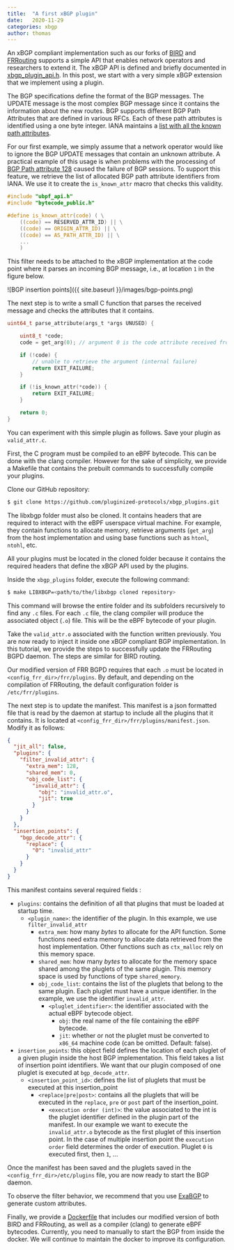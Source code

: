 ```yaml
---
title:  "A first xBGP plugin"
date:   2020-11-29
categories: xbgp
author: thomas
---
```



An xBGP compliant implementation such as our forks of [BIRD](https://github.com/pluginized-protocols/xbgp_bird) and [FRRouting](https://github.com/pluginized-protocols/xbgp_frr) supports a simple API that enables network operators and researchers to extend it. The xBGP API is defined and briefly documented in [xbgp_plugin_api.h](https://github.com/pluginized-protocols/xbgp_plugins/blob/master/xbgp_compliant_api/xbgp_plugin_api.h). In this post, we start with a very simple xBGP extension that we implement using a plugin.

The BGP specifications define the format of the BGP messages. The UPDATE message is the most complex BGP message since it contains the information about the new routes. BGP supports different BGP Path Attributes that are defined in various RFCs. Each of these path attributes is identified using a one byte integer. IANA maintains a [list with all the known path attributes](https://www.iana.org/assignments/bgp-parameters/bgp-parameters.xhtml#bgp-parameters-2).

For our first example, we simply assume that a network operator would like to ignore the BGP UPDATE messages that contain an unknown attribute. A practical example of this usage is when problems with the processing of [BGP Path attribute 128](https://kb.juniper.net/InfoCenter/index?page=content&id=JSA10491) caused the failure of BGP sessions. To support this feature, we retrieve the list of allocated BGP path attribute identifiers from IANA. We use it to create the `is_known_attr` macro that checks this validity.

```c
#include "ubpf_api.h"
#include "bytecode_public.h"

#define is_known_attr(code) ( \
    ((code) == RESERVED_ATTR_ID) || \
    ((code) == ORIGIN_ATTR_ID) || \
    ((code) == AS_PATH_ATTR_ID) || \
    ...
    )
```

This filter needs to be attached to the xBGP implementation at the code point where it parses an incoming BGP message, i.e., at location `1` in the figure below.

![BGP insertion points]({{ site.baseurl }}/images/bgp-points.png)

The next step is to write a small C function that parses the received message and checks the attributes that it contains.

```c
uint64_t parse_attribute(args_t *args UNUSED) {

    uint8_t *code;
    code = get_arg(0); // argument 0 is the code attribute received from the neighbor.

    if (!code) {
        // unable to retrieve the argument (internal failure)
        return EXIT_FAILURE;
    }

    if (!is_known_attr(*code)) {
        return EXIT_FAILURE;
    }

    return 0;
}
```

You can experiment with this simple plugin as follows. Save your plugin as `valid_attr.c`.

First, the C program must be compiled to an eBPF bytecode. This can be done with the clang compiler.
However for the sake of simplicity, we provide a Makefile that contains the prebuilt commands to
successfully compile your plugins.

Clone our GitHub repository:

```bash
$ git clone https://github.com/pluginized-protocols/xbgp_plugins.git
```

The libxbgp folder must also be cloned. It contains headers that are required to interact with the eBPF userspace virtual
machine. For example, they contain functions to allocate memory, retrieve arguments (`get_arg`) from the host implementation and using
base functions such as `htonl`, `ntohl`, etc.

All your plugins must be located in the cloned folder because it contains the required headers that define the xBGP API used by the plugins.

Inside the `xbgp_plugins` folder, execute the following command:

```bash
$ make LIBXBGP=<path/to/the/libxbgp cloned repository>
```

This command will browse the entire folder and its subfolders recursively to find any `.c` files. For each `.c` file, the clang compiler will produce the associated object (`.o`) file. This will be the eBPF bytecode of your plugin.

Take the `valid_attr.o` associated with the function written previously. You are now ready to inject it inside one xBGP compliant
BGP implementation. In this tutorial, we provide the steps to successfully update the FRRouting BGPD daemon. The steps are similar for BIRD routing.

Our modified version of FRR BGPD requires that each `.o` must be located in `<config_frr_dir>/frr/plugins`. By default, and
depending on the compilation of FRRouting, the default configuration folder is  `/etc/frr/plugins`.

The next step is to update the manifest. This manifest is a json formatted file that is read by the daemon
at startup to include all the plugins that it contains. It is located at
`<config_frr_dir>/frr/plugins/manifest.json`. Modify it as follows: 

```json
{
  "jit_all": false,
  "plugins": {
    "filter_invalid_attr": {
      "extra_mem": 128,
      "shared_mem": 0,
      "obj_code_list": {
        "invalid_attr": {
          "obj": "invalid_attr.o",
          "jit": true
        }
      }
    }
  },
  "insertion_points": {
    "bgp_decode_attr": {
      "replace": {
        "0": "invalid_attr"
      }
    }
  }
}
```

This manifest contains several required fields :

* `plugins`: contains the definition of all that plugins that must be loaded at startup time.
    * `<plugin_name>`: the identifier of the plugin. In this example, we use `filter_invalid_attr`
        * `extra_mem`: how many _*bytes*_ to allocate for the API function. Some functions need extra memory to allocate
                       data retrieved from the host implementation. Other functions such as `ctx_malloc` rely on this
                       memory space.
        * `shared_mem`: how many _*bytes*_ to allocate for the memory space shared among the pluglets of the same plugin.
                        This memory space is used by functions of type `shared_memory`.
        * `obj_code_list`: contains the list of the pluglets that belong to the same plugin. Each pluglet must have a unique
                           identifier. In the example, we use the identifier `invalid_attr`.
            * `<pluglet_identifier>`: the identifier associated with the actual eBPF bytecode object.
                * `obj`: the real name of the file containing the eBPF bytecode.
                * `jit`: whether or not the pluglet must be converted to `x86_64` machine code (can be omitted. Default: false).
* `insertion_points`: this object field defines the location of each pluglet of a given plugin inside the host BGP
                      implementation. This field takes a list of insertion point identifiers. We want that our
                      plugin composed of one pluglet is executed at  `bgp_decode_attr`.
    * `<insertion_point_id>`: defines the list of pluglets that must be executed at this insertion_point
        * `<replace|pre|post>`: contains all the pluglets that will be executed in the `replace`, `pre` or `post`
                                part of the insertion_point.
            * `<execution order (int)>`: the value associated to the int is the pluglet identifier defined in the
                                         plugin part of the manifest. In our example we want to execute the `invalid_attr.o`
                                         bytecode as the first pluglet of this insertion point. In the
                                         case of multiple insertion point the `execution order` field determines the order
                                         of execution. Pluglet `0` is executed first, then `1`, ...


Once the manifest has been saved and the pluglets saved in the `<config_frr_dir>/etc/plugins` file, you are now ready to start
the BGP daemon.

To observe the filter behavior, we recommend that you use [ExaBGP](https://github.com/Exa-Networks/exabgp "ExaBGP GitHub") to generate custom attributes.

Finally, we provide a [Dockerfile](https://github.com/pluginized-protocols/libxbgp/blob/master/misc/Dockerfile_xbgp "xBGP Dockerfile") that includes our modified version of both BIRD and FRRouting, as well as a compiler (clang) to generate eBPF
bytecodes. Currently, you need to manually to start the BGP from inside the docker. We will continue to maintain the docker to
improve its configuration.

